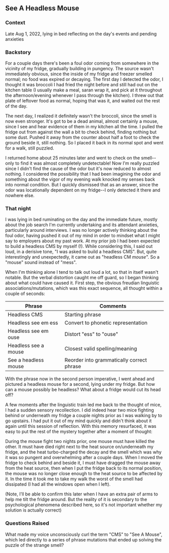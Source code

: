 ## See A Headless Mouse

### Context

Late Aug 1, 2022, lying in bed reflecting on the day's events and pending anxieties

### Backstory

For a couple days there's been a foul odor coming from somewhere in the vicinity of my fridge, gradually building in pungency. The source wasn't immediately obvious, since the inside of my fridge and freezer smelled normal; no food was expired or decaying. The first day I detected the odor, I thought it was broccoli I had fried the night before and still had out on the kitchen table (I usually make a meal, saran wrap it, and pick at it throughout the afternoon/evening whenever I pass through the kitchen). I threw out that plate of leftover food as normal, hoping that was it, and waited out the rest of the day.

The next day, I realized it definitely wasn't the broccoli, since the smell is now even stronger. It's got to be a dead animal, almost certainly a mouse, since I see and hear evidence of them in my kitchen all the time. I pulled the fridge out from against the wall a bit to check behind, finding nothing but some dust. Pushed it away from the counter about half a foot to check the ground beside it, still nothing. So I placed it back in its normal spot and went for a walk, still puzzled.

I returned home about 25 minutes later and went to check on the smell--only to find it was almost completely undetectable! Now I'm really puzzled since I didn't find the cause of the odor but it's now reduced to almost nothing. I considered the possibility that I had been imagining the odor and something about the vigor of my evening walk knocked my senses back into normal condition. But I quickly dismissed that as an answer, since the odor was locationally dependent on my fridge--I only detected it there and nowhere else.

### That night

I was lying in bed ruminating on the day and the immediate future, mostly about the job search I'm currently undertaking and its attendant anxieties, particularly around interviews. I was no longer actively thinking about the foul odor, having pushed it out of my mind in order to mindset what I might say to employers about my past work. At my prior job I had been expected to build a headless CMS by myself (!). While considering this, I said out loud, in a derisive tone, "I was asked to build a headless CMS". But, quite interestingly and unexpectedly, it came out as "headless CM *mouse*". So a "mouse" sound instead of "mess".

When I'm thinking alone I tend to talk out loud a lot, so that in itself wasn't notable. But the verbal distortion caught me off guard, so I began thinking about what could have caused it. First step, the obvious freudian linguistic associations/mutations, which was this exact sequence, all thought within a couple of seconds:

| Phrase               | Comments                                  |
| -------------------- | ----------------------------------------- |
| Headless CMS         | Starting phrase                           |
| Headless see em ess  | Convert to phonetic representation        |
| Headless see em ouse | Distort "ess" to "ouse"                   |
| Headless see a mouse | Closest valid spelling/meaning            |
| See a headless mouse | Reorder into grammatically correct phrase |

With the phrase now in the second person imperative, I went ahead and pictured a headless mouse for a second, lying under my fridge. But how can a mouse possibly be headless? What about a fridge would cut its head off?

A few moments after the linguistic train led me back to the thought of mice, I had a sudden sensory recollection. I did indeed hear two mice fighting behind or underneath my fridge a couple nights prior as I was walking by to go upstairs. I had put it out of my mind quickly and didn't think about it again until this session of reflection. With this memory resurfaced, it was easy to put the rest of the mystery together after a moment of thought:

During the mouse fight two nights prior, one mouse must have killed the other. It must have died right next to the heat source on/underneath my fridge, and the heat turbo-charged the decay and the smell which was why it was so pungent and overwhelming after a couple days. When I moved the fridge to check behind and beside it, I must have dragged the mouse away from the heat source, then when I put the fridge back to its normal position, the mouse was no longer close enough to the heat source to be affected by it. In the time it took me to take my walk the worst of the smell had dissipated (I had all the windows open when I left).

(Note, I'll be able to confirm this later when I have an extra pair of arms to help me tilt the fridge around. But the reality of it is secondary to the psychological phenomena described here, so it's not important whether my solution is actually correct)

### Questions Raised

What made my voice unconsciously curl the term "CMS" to "See A Mouse", which led directly to a series of phrase mutations that ended up solving the puzzle of the strange smell?
